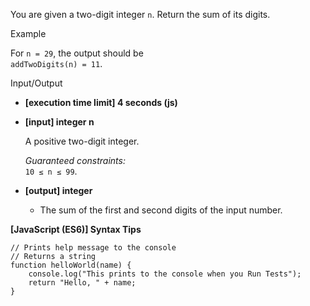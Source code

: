 You are given a two-digit integer `n`. Return the sum of its digits.

Example

For `n = 29`, the output should be  
`addTwoDigits(n) = 11`.

Input/Output

- **\[execution time limit\] 4 seconds (js)**

- **\[input\] integer n**

  A positive two-digit integer.

  _Guaranteed constraints:_  
  `10 ≤ n ≤ 99`.

- **\[output\] integer**

  - The sum of the first and second digits of the input number.

**\[JavaScript (ES6)\] Syntax Tips**

    // Prints help message to the console
    // Returns a string
    function helloWorld(name) {
        console.log("This prints to the console when you Run Tests");
        return "Hello, " + name;
    }
